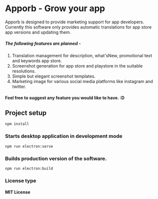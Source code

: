 # Apporb - Grow your app

Apporb is designed to provide marketing support for app developers. Currently this software only provides automatic translations for app store app versions and updating them.

##### The following features are planned -
1. Translation management for description, what'sNew, promotional text and keywords app store.
2. Screenshot generation for app store and playstore in the suitable resolutions.
3. Simple but elegant screenshot templates.
4. Marketing image for various social media platforms like instagram and twitter.

#### Feel free to suggest any feature you would like to have. :D

## Project setup
```
npm install
```

### Starts desktop application in development mode
```
npm run electron:serve
```

### Builds production version of the software.
```
npm run electron:build
```

### License type
#### MIT License